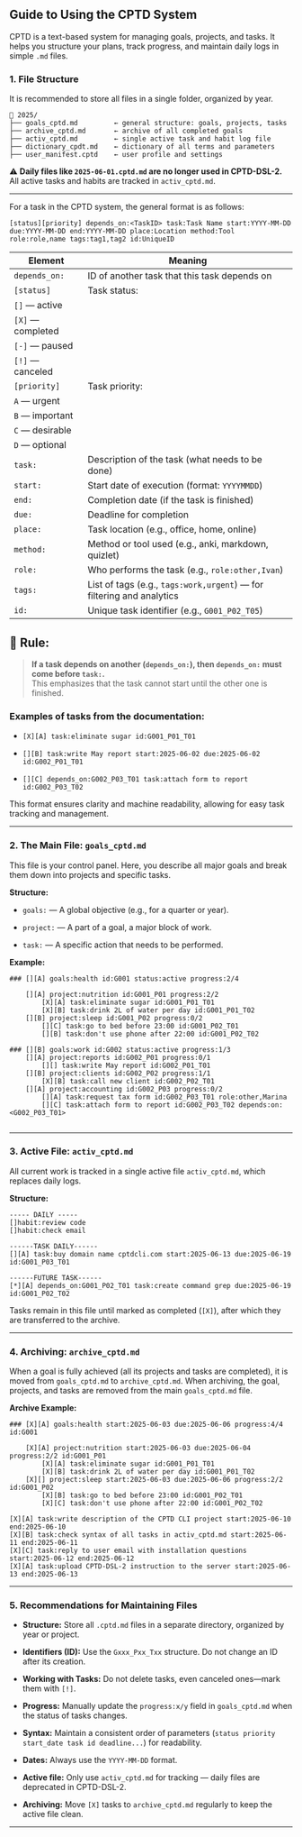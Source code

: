 
## Guide to Using the CPTD System

CPTD is a text-based system for managing goals, projects, and tasks. It helps you structure your plans, track progress, and maintain daily logs in simple `.md` files.

### 1. File Structure

It is recommended to store all files in a single folder, organized by year.

```
📁 2025/
├── goals_cptd.md         ← general structure: goals, projects, tasks
├── archive_cptd.md       ← archive of all completed goals
├── activ_cptd.md         ← single active task and habit log file
├── dictionary_cpdt.md    ← dictionary of all terms and parameters
├── user_manifest.cptd    ← user profile and settings
```

⚠️ **Daily files like `2025-06-01.cptd.md` are no longer used in CPTD-DSL-2.**  
All active tasks and habits are tracked in `activ_cptd.md`.

---

For a task in the CPTD system, the general format is as follows:

```
[status][priority] depends_on:<TaskID> task:Task Name start:YYYY-MM-DD due:YYYY-MM-DD end:YYYY-MM-DD place:Location method:Tool role:role,name tags:tag1,tag2 id:UniqueID
```

|Element|Meaning|
|---|---|
|`depends_on:`|ID of another task that this task depends on|
|`[status]`|Task status:|
|`[]` — active||
|`[X]` — completed||
|`[-]` — paused||
|`[!]` — canceled||
|`[priority]`|Task priority:|
|`A` — urgent||
|`B` — important||
|`C` — desirable||
|`D` — optional||
|`task:`|Description of the task (what needs to be done)|
|`start:`|Start date of execution (format: `YYYYMMDD`)|
|`end:`|Completion date (if the task is finished)|
|`due:`|Deadline for completion|
|`place:`|Task location (e.g., office, home, online)|
|`method:`|Method or tool used (e.g., anki, markdown, quizlet)|
|`role:`|Who performs the task (e.g., `role:other,Ivan`)|
|`tags:`|List of tags (e.g., `tags:work,urgent`) — for filtering and analytics|
|`id:`|Unique task identifier (e.g., `G001_P02_T05`)|

## 📌 Rule:

> **If a task depends on another (`depends_on:`), then `depends_on:` must come before `task:`.**  
> This emphasizes that the task cannot start until the other one is finished.

### Examples of tasks from the documentation:

- `[X][A] task:eliminate sugar id:G001_P01_T01`
    
- `[][B] task:write May report start:2025-06-02 due:2025-06-02 id:G002_P01_T01`
    
- `[][C] depends_on:G002_P03_T01 task:attach form to report id:G002_P03_T02`
    

This format ensures clarity and machine readability, allowing for easy task tracking and management.

---

### 2. The Main File: `goals_cptd.md`

This file is your control panel. Here, you describe all major goals and break them down into projects and specific tasks.

**Structure:**

- `goals:` — A global objective (e.g., for a quarter or year).
    
- `project:` — A part of a goal, a major block of work.
    
- `task:` — A specific action that needs to be performed.
    

**Example:**

```
### [][A] goals:health id:G001 status:active progress:2/4

    [][A] project:nutrition id:G001_P01 progress:2/2
        [X][A] task:eliminate sugar id:G001_P01_T01
        [X][B] task:drink 2L of water per day id:G001_P01_T02
    [][B] project:sleep id:G001_P02 progress:0/2
        [][C] task:go to bed before 23:00 id:G001_P02_T01
        [][B] task:don't use phone after 22:00 id:G001_P02_T02

### [][B] goals:work id:G002 status:active progress:1/3
    [][A] project:reports id:G002_P01 progress:0/1
        [][] task:write May report id:G002_P01_T01
    [][B] project:clients id:G002_P02 progress:1/1
        [X][B] task:call new client id:G002_P02_T01
    [][A] project:accounting id:G002_P03 progress:0/2
        [][A] task:request tax form id:G002_P03_T01 role:other,Marina
        [][C] task:attach form to report id:G002_P03_T02 depends:on:<G002_P03_T01>
        

```

---

### 3. Active File: `activ_cptd.md`

All current work is tracked in a single active file `activ_cptd.md`, which replaces daily logs.

**Structure:**

```
----- DAILY -----
[]habit:review code
[]habit:check email

------TASK DAILY------
[][A] task:buy domain name cptdcli.com start:2025-06-13 due:2025-06-19 id:G001_P03_T01

------FUTURE TASK------
[*][A] depends_on:G001_P02_T01 task:create command grep due:2025-06-19 id:G001_P02_T02
```

Tasks remain in this file until marked as completed (`[X]`), after which they are transferred to the archive.

---

### 4. Archiving: `archive_cptd.md`

When a goal is fully achieved (all its projects and tasks are completed), it is moved from `goals_cptd.md` to `archive_cptd.md`. When archiving, the goal, projects, and tasks are removed from the main `goals_cptd.md` file.

**Archive Example:**

```
### [X][A] goals:health start:2025-06-03 due:2025-06-06 progress:4/4 id:G001

    [X][A] project:nutrition start:2025-06-03 due:2025-06-04 progress:2/2 id:G001_P01
        [X][A] task:eliminate sugar id:G001_P01_T01
        [X][B] task:drink 2L of water per day id:G001_P01_T02
    [X][] project:sleep start:2025-06-03 due:2025-06-06 progress:2/2 id:G001_P02
        [X][B] task:go to bed before 23:00 id:G001_P02_T01
        [X][C] task:don't use phone after 22:00 id:G001_P02_T02

[X][A] task:write description of the CPTD CLI project start:2025-06-10 end:2025-06-10
[X][B] task:check syntax of all tasks in activ_cptd.md start:2025-06-11 end:2025-06-11
[X][C] task:reply to user email with installation questions start:2025-06-12 end:2025-06-12
[X][A] task:upload CPTD-DSL-2 instruction to the server start:2025-06-13 end:2025-06-13
```

---

### 5. Recommendations for Maintaining Files

- **Structure:** Store all `.cptd.md` files in a separate directory, organized by year or project.
    
- **Identifiers (ID):** Use the `Gxxx_Pxx_Txx` structure. Do not change an ID after its creation.
    
- **Working with Tasks:** Do not delete tasks, even canceled ones—mark them with `[!]`.
    
- **Progress:** Manually update the `progress:x/y` field in `goals_cptd.md` when the status of tasks changes.
    
- **Syntax:** Maintain a consistent order of parameters (`status priority start_date task id deadline...`) for readability.
    
- **Dates:** Always use the `YYYY-MM-DD` format.
    
- **Active file:** Only use `activ_cptd.md` for tracking — daily files are deprecated in CPTD-DSL-2.
    
- **Archiving:** Move `[X]` tasks to `archive_cptd.md` regularly to keep the active file clean.
    

---
